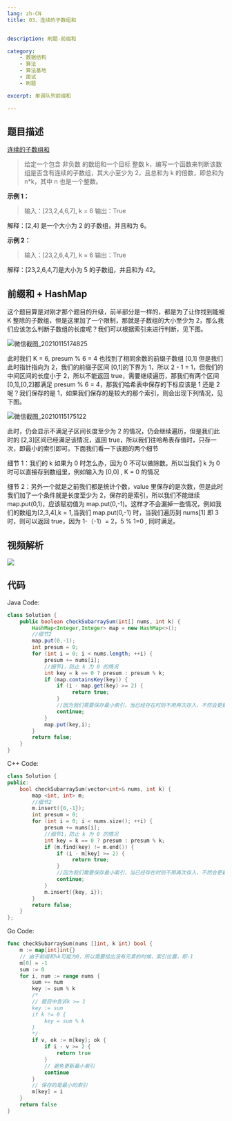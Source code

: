 ```yaml
---
lang: zh-CN
title: 03、连续的子数组和


description: 刷题-前缀和

category: 
    - 数据结构
    - 算法
    - 算法基地
    - 面试
    - 刷题

excerpt: 单调队列前缀和

---
```




## 题目描述


[连续的子数组和](https://leetcode-cn.com/problems/continuous-subarray-sum/)


> 给定一个包含 非负数 的数组和一个目标 整数 k，编写一个函数来判断该数组是否含有连续的子数组，其大小至少为 2，且总和为 k 的倍数，即总和为 n\*k，其中 n 也是一个整数。

**示例 1：**

> 输入：[23,2,4,6,7], k = 6
> 输出：True

解释：[2,4] 是一个大小为 2 的子数组，并且和为 6。

**示例 2：**

> 输入：[23,2,6,4,7], k = 6
> 输出：True

解释：[23,2,6,4,7]是大小为 5 的子数组，并且和为 42。

## 前缀和 + HashMap

这个题目算是对刚才那个题目的升级，前半部分是一样的，都是为了让你找到能被 K 整除的子数组，但是这里加了一个限制，那就是子数组的大小至少为 2，那么我们应该怎么判断子数组的长度呢？我们可以根据索引来进行判断，见下图。

![微信截图_20210115174825](https://chengxuchu-1301103198.cos.ap-beijing.myqcloud.com/Photo/202304180815675.png)

此时我们 K = 6, presum % 6 = 4 也找到了相同余数的前缀子数组 [0,1] 但是我们此时指针指向为 2，我们的前缀子区间 [0,1]的下界为 1，所以 2 - 1 = 1，但我们的中间区间的长度小于 2，所以不能返回 true，需要继续遍历，那我们有两个区间[0,1],[0,2]都满足 presum % 6 = 4，那我们哈希表中保存的下标应该是 1 还是 2 呢？我们保存的是 1，如果我们保存的是较大的那个索引，则会出现下列情况，见下图。

![微信截图_20210115175122](https://chengxuchu-1301103198.cos.ap-beijing.myqcloud.com/Photo/202304180815915.png)

此时，仍会显示不满足子区间长度至少为 2 的情况，仍会继续遍历，但是我们此时的 [2,3]区间已经满足该情况，返回 true，所以我们往哈希表存值时，只存一次，即最小的索引即可。下面我们看一下该题的两个细节

细节 1：我们的 k 如果为 0 时怎么办，因为 0 不可以做除数。所以当我们 k 为 0 时可以直接存到数组里，例如输入为 [0,0] , K = 0 的情况

细节 2：另外一个就是之前我们都是统计个数，value 里保存的是次数，但是此时我们加了一个条件就是长度至少为 2，保存的是索引，所以我们不能继续 map.put(0,1)，应该赋初值为 map.put(0,-1)。这样才不会漏掉一些情况，例如我们的数组为[2,3,4],k = 1,当我们 map.put(0,-1) 时，当我们遍历到 nums[1] 即 3 时，则可以返回 true，因为 1-（-1）= 2，5 % 1=0 , 同时满足。

## 视频解析

![](https://chengxuchu-1301103198.cos.ap-beijing.myqcloud.com/Photo/202304180815514.gif)

## 代码

Java Code:

```java
class Solution {
    public boolean checkSubarraySum(int[] nums, int k) {
        HashMap<Integer,Integer> map = new HashMap<>();
        //细节2
        map.put(0,-1);
        int presum = 0;
        for (int i = 0; i < nums.length; ++i) {
            presum += nums[i];
            //细节1，防止 k 为 0 的情况
            int key = k == 0 ? presum : presum % k;
            if (map.containsKey(key)) {
                if (i - map.get(key) >= 2) {
                     return true;
                }
                //因为我们需要保存最小索引，当已经存在时则不用再次存入，不然会更新索引值
                continue;
            }
            map.put(key,i);
        }
        return false;
    }
}
```

C++ Code:

```cpp
class Solution {
public:
    bool checkSubarraySum(vector<int>& nums, int k) {
        map <int, int> m;
        //细节2
        m.insert({0,-1});
        int presum = 0;
        for (int i = 0; i < nums.size(); ++i) {
            presum += nums[i];
            //细节1，防止 k 为 0 的情况
            int key = k == 0 ? presum : presum % k;
            if (m.find(key) != m.end()) {
                if (i - m[key] >= 2) {
                     return true;
                }
                //因为我们需要保存最小索引，当已经存在时则不用再次存入，不然会更新索引值
                continue;
            }
            m.insert({key, i});
        }
        return false;
    }
};
```

Go Code:

```go
func checkSubarraySum(nums []int, k int) bool {
    m := map[int]int{}
    // 由于前缀和%k可能为0，所以需要给出没有元素的时候，索引位置，即-1
    m[0] = -1
    sum := 0
    for i, num := range nums {
        sum += num
        key := sum % k
        /*
        // 题目中告诉k >= 1
        key := sum
        if k != 0 {
            key = sum % k
        }
        */
        if v, ok := m[key]; ok {
            if i - v >= 2 {
                return true
            }
            // 避免更新最小索引
            continue
        }
        // 保存的是最小的索引
        m[key] = i
    }
    return false
}
```
